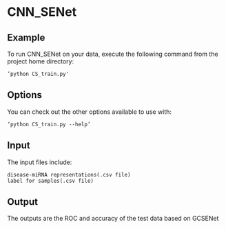 # CNN_SENet

## Example
To run CNN_SENet on your data, execute the following command from the project home directory:

	‘python CS_train.py'

## Options
You can check out the other options available to use with:

	‘python CS_train.py --help’

## Input
The input files include:

	disease-miRNA representations(.csv file)
	label for samples(.csv file)

## Output
The outputs are the ROC and accuracy of the test data based on GCSENet





